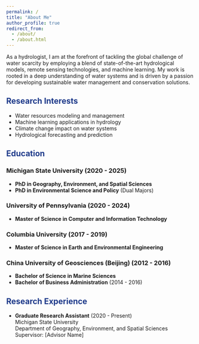 ```yaml
---
permalink: /
title: "About Me"
author_profile: true
redirect_from: 
  - /about/
  - /about.html
---
```


<style>
h2 {
  color: #1e3a8a !important; /* Navy blue color */
}
</style>

As a hydrologist, I am at the forefront of tackling the global challenge of water scarcity by employing a blend of state-of-the-art hydrological models, remote sensing technologies, and machine learning. My work is rooted in a deep understanding of water systems and is driven by a passion for developing sustainable water management and conservation solutions.

## Research Interests

* Water resources modeling and management
* Machine learning applications in hydrology
* Climate change impact on water systems
* Hydrological forecasting and prediction

## Education

### Michigan State University (2020 - 2025)
* **PhD in Geography, Environment, and Spatial Sciences**
* **PhD in Environmental Science and Policy** (Dual Majors)

### University of Pennsylvania (2020 - 2024)
* **Master of Science in Computer and Information Technology**

### Columbia University (2017 - 2019)
* **Master of Science in Earth and Environmental Engineering**

### China University of Geosciences (Beijing) (2012 - 2016)
* **Bachelor of Science in Marine Sciences**
* **Bachelor of Business Administration** (2014 - 2016)

## Research Experience

* **Graduate Research Assistant** (2020 - Present)  
  Michigan State University  
  Department of Geography, Environment, and Spatial Sciences  
  Supervisor: [Advisor Name]